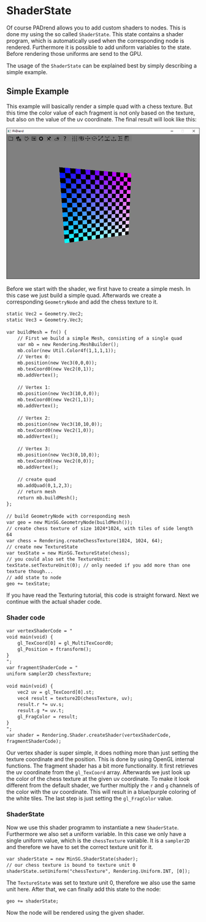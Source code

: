 <!------------------------------------------------------------------------------------------------
This work is licensed under the Creative Commons Attribution-ShareAlike 4.0 International License.
 To view a copy of this license, visit http://creativecommons.org/licenses/by-sa/4.0/.
 Author: Henrik Heine (hheine@mail.uni-paderborn.de)
 PADrend Version 1.0.0
------------------------------------------------------------------------------------------------->

# ShaderState
Of course PADrend allows you to add custom shaders to nodes. This is done my using the so called `ShaderState`. This state contains a shader program, which is automatically used when the corresponding node is rendered. Furthermore it is possible to add uniform variables to the state. Before rendering those uniforms are send to the GPU.

The usage of the `ShaderState` can be explained best by simply describing a simple example.

## Simple Example
This example will basically render a simple quad with a chess texture. But this time the color value of each fragment is not only based on the texture, but also on the value of the uv coordinate.
The final result will look like this:

![Colored chess texture](ColoredChess.png)

Before we start with the shader, we first have to create a simple mesh. In this case we just build a simple quad. Afterwards we create a corresponding `GeometryNode` and add the chess texture to it.

<!---INCLUDE src=ShaderStateExample.escript, start=14, end=56--->
<!---BEGINN_CODESECTION--->
<!---Automaticly generated section. Do not edit!!!--->
    static Vec2 = Geometry.Vec2;
    static Vec3 = Geometry.Vec3;
    
    var buildMesh = fn() {
    	// First we build a simple Mesh, consisting of a single quad
    	var mb = new Rendering.MeshBuilder();
    	mb.color(new Util.Color4f(1,1,1,1));
    	// Vertex 0:
    	mb.position(new Vec3(0,0,0));
    	mb.texCoord0(new Vec2(0,1));
    	mb.addVertex();
    
    	// Vertex 1:
    	mb.position(new Vec3(10,0,0));
    	mb.texCoord0(new Vec2(1,1));
    	mb.addVertex();
    
    	// Vertex 2:
    	mb.position(new Vec3(10,10,0));
    	mb.texCoord0(new Vec2(1,0));
    	mb.addVertex();
    
    	// Vertex 3:
    	mb.position(new Vec3(0,10,0));
    	mb.texCoord0(new Vec2(0,0));
    	mb.addVertex();
    
    	// create quad
    	mb.addQuad(0,1,2,3);
    	// return mesh
    	return mb.buildMesh();
    };
    
    // build GeometryNode with corresponding mesh
    var geo = new MinSG.GeometryNode(buildMesh());
    // create chess texture of size 1024*1024, with tiles of side length 64
    var chess = Rendering.createChessTexture(1024, 1024, 64);
    // create new TextureState
    var texState = new MinSG.TextureState(chess);
    // you could also set the TextureUnit:
    texState.setTextureUnit(0); // only needed if you add more than one texture though...
    // add state to node
    geo += texState;
<!---END_CODESECTION--->

If you have read the Texturing tutorial, this code is straight forward.
Next we continue with the actual shader code.

### Shader code

<!---INCLUDE src=ShaderStateExample.escript, start=58, end=75--->
<!---BEGINN_CODESECTION--->
<!---Automaticly generated section. Do not edit!!!--->
    var vertexShaderCode = "
    void main(void) {
    	gl_TexCoord[0] = gl_MultiTexCoord0;
    	gl_Position = ftransform();
    }
    ";
    var fragmentShaderCode = "
    uniform sampler2D chessTexture;
    
    void main(void) {
    	vec2 uv = gl_TexCoord[0].st;
    	vec4 result = texture2D(chessTexture, uv);
    	result.r *= uv.s;
    	result.g *= uv.t;
    	gl_FragColor = result;
    }
    ";
    var shader = Rendering.Shader.createShader(vertexShaderCode, fragmentShaderCode);
<!---END_CODESECTION--->

Our vertex shader is super simple, it does nothing more than just setting the texture coordinate and the position. This is done by using OpenGL internal functions. The fragment shader has a bit more functionality. It first retrieves the uv coordinate from the `gl_TexCoord` array. Afterwards we just look up the color of the chess texture at the given uv coordinate. To make it look different from the default shader, we further multiply the `r` and `g` channels of the color with the uv coordinate. This will result in a blue/purple coloring of the white tiles. The last step is just setting the `gl_FragColor` value.

### ShaderState
Now we use this shader programm to instantiate a new `ShaderState`. Furthermore we also set a uniform variable. In this case we only have a single uniform value, which is the `chessTexture` variable. It is a `sampler2D` and therefore we have to set the correct texture unit for it.

<!---INCLUDE src=ShaderStateExample.escript, start=76, end=78--->
<!---BEGINN_CODESECTION--->
<!---Automaticly generated section. Do not edit!!!--->
    var shaderState = new MinSG.ShaderState(shader);
    // our chess texture is bound to texture unit 0
    shaderState.setUniform("chessTexture", Rendering.Uniform.INT, [0]);
<!---END_CODESECTION--->

The `TextureState` was set to texture unit 0, therefore we also use the same unit here. After that, we can finally add this state to the node:

<!---INCLUDE src=ShaderStateExample.escript, start=79, end=79--->
<!---BEGINN_CODESECTION--->
<!---Automaticly generated section. Do not edit!!!--->
    geo += shaderState;
<!---END_CODESECTION--->

Now the node will be rendered using the given shader.


